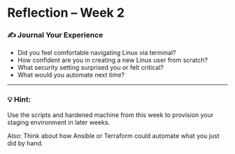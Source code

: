 # Reflection – Week 2

### ✍️ Journal Your Experience

- Did you feel comfortable navigating Linux via terminal?
- How confident are you in creating a new Linux user from scratch?
- What security setting surprised you or felt critical?
- What would you automate next time?

---

### 💡 Hint:
Use the scripts and hardened machine from this week to provision your staging environment in later weeks.

Also: Think about how Ansible or Terraform could automate what you just did by hand.
